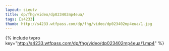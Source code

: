 ```yaml
--- 
layout: sieutv
title: dp/fhg/video/dp023402mp4eua/
tags: [s4233]
thumb: http://s4233.wtfpass.com/dp/fhg/video/dp023402mp4eua/1.jpg
---
```

{% include tvpro key="http://s4233.wtfpass.com/dp/fhg/video/dp023402mp4eua/1.mp4" %} 
